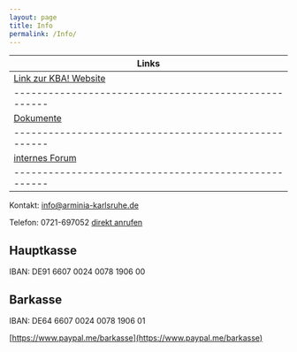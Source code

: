 ```yaml
---
layout: page
title: Info
permalink: /Info/
---
```


| **Links**                                             |
| ----------------------------------------------------- |
| [Link zur KBA! Website](https://www.arminia-karlsruhe.de/) | 
| ----------------------------------------------------- |
| [Dokumente]({{site.url}}/Dokumente)       |
| ----------------------------------------------------- |
| [internes Forum](https://www.arminia-karlsruhe.de/intern/)|
| ----------------------------------------------------- |

Kontakt: [info@arminia-karlsruhe.de](info@arminia-karlsruhe.de)

Telefon: 0721-697052
<a href="tel: 0721-697052">direkt anrufen</a>

## Hauptkasse
IBAN: DE91 6607 0024 0078 1906 00

## Barkasse

IBAN: DE64 6607 0024 0078 1906 01

[https://www.paypal.me/barkasse](https://www.paypal.me/barkasse) 
